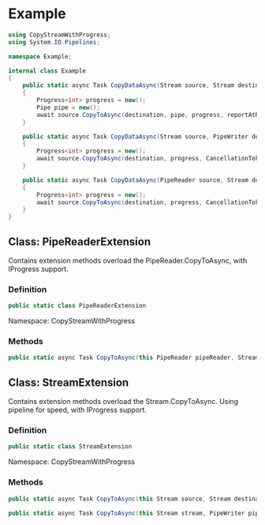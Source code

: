 # Example

```c#
using CopyStreamWithProgress;
using System.IO.Pipelines;

namespace Example;

internal class Example
{
    public static async Task CopyDataAsync(Stream source, Stream destination)
    {
        Progress<int> progress = new();
        Pipe pipe = new();
        await source.CopyToAsync(destination, pipe, progress, reportAtRead: true, CancellationToken.None);
    }

    public static async Task CopyDataAsync(Stream source, PipeWriter destination)
    {
        Progress<int> progress = new();
        await source.CopyToAsync(destination, progress, CancellationToken.None);
    }

    public static async Task CopyDataAsync(PipeReader source, Stream destination)
    {
        Progress<int> progress = new();
        await source.CopyToAsync(destination, progress, CancellationToken.None);
    }
}
```

## Class: PipeReaderExtension

Contains extension methods overload the PipeReader.CopyToAsync, with IProgress support.

### Definition

```c#
public static class PipeReaderExtension
```

Namespace: CopyStreamWithProgress

### Methods

```c#
public static async Task CopyToAsync(this PipeReader pipeReader, Stream stream, IProgress<int> progress, CancellationToken cancellationToken = default);
```

## Class: StreamExtension

Contains extension methods overload the Stream.CopyToAsync. Using pipeline for speed, with IProgress support.

### Definition

```c#
public static class StreamExtension
```

Namespace: CopyStreamWithProgress

### Methods

```c#
public static async Task CopyToAsync(this Stream source, Stream destination, Pipe pipe, IProgress<int> progress, bool reportAtRead = true, CancellationToken cancellationToken = default);

public static async Task CopyToAsync(this Stream stream, PipeWriter pipeWriter, IProgress<int> progress, CancellationToken cancellationToken = default);
```
